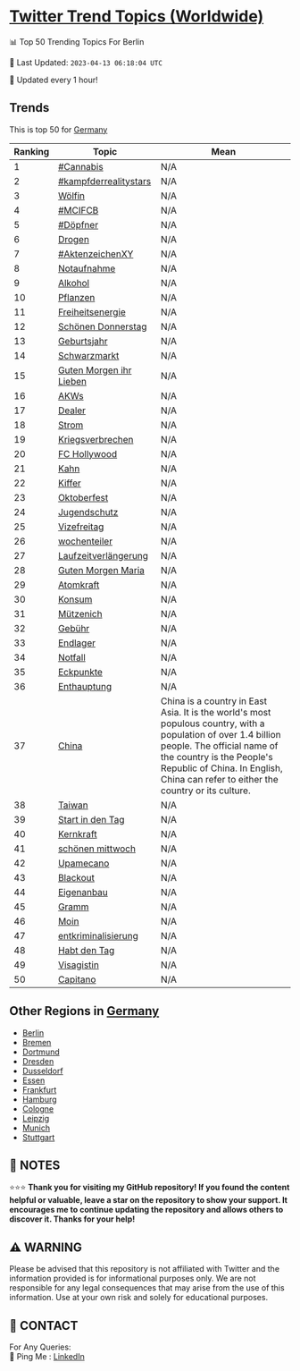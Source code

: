 [Twitter Trend Topics (Worldwide)](https://github.com/ErcinDedeoglu/Twitter-Trend-Topics)
==========


📊 Top 50 Trending Topics For Berlin

📆 Last Updated: `2023-04-13 06:18:04 UTC`

🔧 Updated every 1 hour!


## Trends

This is top 50 for [Germany](</Germany>)

| Ranking | Topic | Mean |
| ------- | ------------ | ------------ |
| 1 | [#Cannabis](http://twitter.com/search?q=%23Cannabis) | N/A |
| 2 | [#kampfderrealitystars](http://twitter.com/search?q=%23kampfderrealitystars) | N/A |
| 3 | [Wölfin](http://twitter.com/search?q=W%c3%b6lfin) | N/A |
| 4 | [#MCIFCB](http://twitter.com/search?q=%23MCIFCB) | N/A |
| 5 | [#Döpfner](http://twitter.com/search?q=%23D%c3%b6pfner) | N/A |
| 6 | [Drogen](http://twitter.com/search?q=Drogen) | N/A |
| 7 | [#AktenzeichenXY](http://twitter.com/search?q=%23AktenzeichenXY) | N/A |
| 8 | [Notaufnahme](http://twitter.com/search?q=Notaufnahme) | N/A |
| 9 | [Alkohol](http://twitter.com/search?q=Alkohol) | N/A |
| 10 | [Pflanzen](http://twitter.com/search?q=Pflanzen) | N/A |
| 11 | [Freiheitsenergie](http://twitter.com/search?q=Freiheitsenergie) | N/A |
| 12 | [Schönen Donnerstag](http://twitter.com/search?q=Sch%c3%b6nen+Donnerstag) | N/A |
| 13 | [Geburtsjahr](http://twitter.com/search?q=Geburtsjahr) | N/A |
| 14 | [Schwarzmarkt](http://twitter.com/search?q=Schwarzmarkt) | N/A |
| 15 | [Guten Morgen ihr Lieben](http://twitter.com/search?q=Guten+Morgen+ihr+Lieben) | N/A |
| 16 | [AKWs](http://twitter.com/search?q=AKWs) | N/A |
| 17 | [Dealer](http://twitter.com/search?q=Dealer) | N/A |
| 18 | [Strom](http://twitter.com/search?q=Strom) | N/A |
| 19 | [Kriegsverbrechen](http://twitter.com/search?q=Kriegsverbrechen) | N/A |
| 20 | [FC Hollywood](http://twitter.com/search?q=FC+Hollywood) | N/A |
| 21 | [Kahn](http://twitter.com/search?q=Kahn) | N/A |
| 22 | [Kiffer](http://twitter.com/search?q=Kiffer) | N/A |
| 23 | [Oktoberfest](http://twitter.com/search?q=Oktoberfest) | N/A |
| 24 | [Jugendschutz](http://twitter.com/search?q=Jugendschutz) | N/A |
| 25 | [Vizefreitag](http://twitter.com/search?q=Vizefreitag) | N/A |
| 26 | [wochenteiler](http://twitter.com/search?q=wochenteiler) | N/A |
| 27 | [Laufzeitverlängerung](http://twitter.com/search?q=Laufzeitverl%c3%a4ngerung) | N/A |
| 28 | [Guten Morgen Maria](http://twitter.com/search?q=Guten+Morgen+Maria) | N/A |
| 29 | [Atomkraft](http://twitter.com/search?q=Atomkraft) | N/A |
| 30 | [Konsum](http://twitter.com/search?q=Konsum) | N/A |
| 31 | [Mützenich](http://twitter.com/search?q=M%c3%bctzenich) | N/A |
| 32 | [Gebühr](http://twitter.com/search?q=Geb%c3%bchr) | N/A |
| 33 | [Endlager](http://twitter.com/search?q=Endlager) | N/A |
| 34 | [Notfall](http://twitter.com/search?q=Notfall) | N/A |
| 35 | [Eckpunkte](http://twitter.com/search?q=Eckpunkte) | N/A |
| 36 | [Enthauptung](http://twitter.com/search?q=Enthauptung) | N/A |
| 37 | [China](http://twitter.com/search?q=China) | China is a country in East Asia. It is the world's most populous country, with a population of over 1.4 billion people. The official name of the country is the People's Republic of China. In English, China can refer to either the country or its culture. |
| 38 | [Taiwan](http://twitter.com/search?q=Taiwan) | N/A |
| 39 | [Start in den Tag](http://twitter.com/search?q=Start+in+den+Tag) | N/A |
| 40 | [Kernkraft](http://twitter.com/search?q=Kernkraft) | N/A |
| 41 | [schönen mittwoch](http://twitter.com/search?q=sch%c3%b6nen+mittwoch) | N/A |
| 42 | [Upamecano](http://twitter.com/search?q=Upamecano) | N/A |
| 43 | [Blackout](http://twitter.com/search?q=Blackout) | N/A |
| 44 | [Eigenanbau](http://twitter.com/search?q=Eigenanbau) | N/A |
| 45 | [Gramm](http://twitter.com/search?q=Gramm) | N/A |
| 46 | [Moin](http://twitter.com/search?q=Moin) | N/A |
| 47 | [entkriminalisierung](http://twitter.com/search?q=entkriminalisierung) | N/A |
| 48 | [Habt den Tag](http://twitter.com/search?q=Habt+den+Tag) | N/A |
| 49 | [Visagistin](http://twitter.com/search?q=Visagistin) | N/A |
| 50 | [Capitano](http://twitter.com/search?q=Capitano) | N/A |



## Other Regions in [Germany](</Germany>)

* [Berlin](</Germany/Berlin.md>)
* [Bremen](</Germany/Bremen.md>)
* [Dortmund](</Germany/Dortmund.md>)
* [Dresden](</Germany/Dresden.md>)
* [Dusseldorf](</Germany/Dusseldorf.md>)
* [Essen](</Germany/Essen.md>)
* [Frankfurt](</Germany/Frankfurt.md>)
* [Hamburg](</Germany/Hamburg.md>)
* [Cologne](</Germany/Cologne.md>)
* [Leipzig](</Germany/Leipzig.md>)
* [Munich](</Germany/Munich.md>)
* [Stuttgart](</Germany/Stuttgart.md>)



## 📝 NOTES

⭐⭐⭐ **Thank you for visiting my GitHub repository! If you found the content helpful or valuable, leave a star on the repository to show your support. It encourages me to continue updating the repository and allows others to discover it. Thanks for your help!**


## ⚠️ WARNING

Please be advised that this repository is not affiliated with Twitter and the information provided is for informational purposes only. We are not responsible for any legal consequences that may arise from the use of this information. Use at your own risk and solely for educational purposes.


## 📨 CONTACT

 For Any Queries:  
            🏓 Ping Me : [LinkedIn](https://www.linkedin.com/in/ercindedeoglu/)
